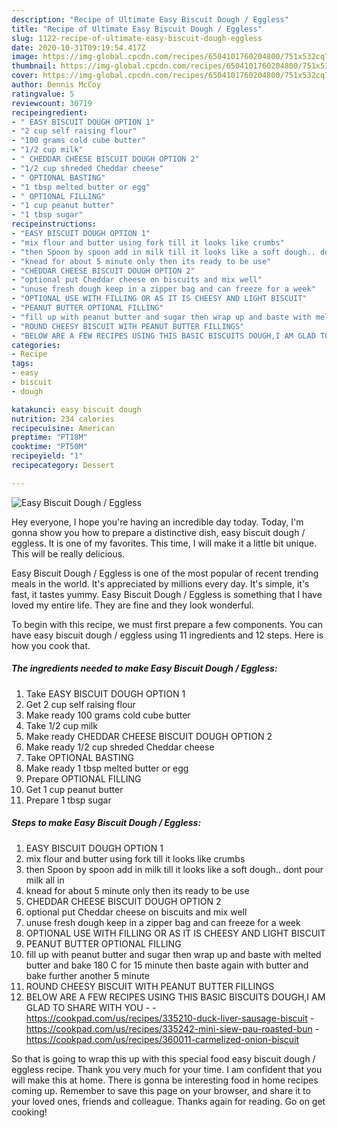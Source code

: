 ```yaml
---
description: "Recipe of Ultimate Easy Biscuit Dough / Eggless"
title: "Recipe of Ultimate Easy Biscuit Dough / Eggless"
slug: 1122-recipe-of-ultimate-easy-biscuit-dough-eggless
date: 2020-10-31T09:19:54.417Z
image: https://img-global.cpcdn.com/recipes/6504101760204800/751x532cq70/easy-biscuit-dough-eggless-recipe-main-photo.jpg
thumbnail: https://img-global.cpcdn.com/recipes/6504101760204800/751x532cq70/easy-biscuit-dough-eggless-recipe-main-photo.jpg
cover: https://img-global.cpcdn.com/recipes/6504101760204800/751x532cq70/easy-biscuit-dough-eggless-recipe-main-photo.jpg
author: Dennis McCoy
ratingvalue: 5
reviewcount: 30719
recipeingredient:
- " EASY BISCUIT DOUGH OPTION 1"
- "2 cup self raising flour"
- "100 grams cold cube butter"
- "1/2 cup milk"
- " CHEDDAR CHEESE BISCUIT DOUGH OPTION 2"
- "1/2 cup shreded Cheddar cheese"
- " OPTIONAL BASTING"
- "1 tbsp melted butter or egg"
- " OPTIONAL FILLING"
- "1 cup peanut butter"
- "1 tbsp sugar"
recipeinstructions:
- "EASY BISCUIT DOUGH OPTION 1"
- "mix flour and butter using fork till it looks like crumbs"
- "then Spoon by spoon add in milk till it looks like a soft dough.. dont pour milk all in"
- "knead for about 5 minute only then its ready to be use"
- "CHEDDAR CHEESE BISCUIT DOUGH OPTION 2"
- "optional put Cheddar cheese on biscuits and mix well"
- "unuse fresh dough keep in a zipper bag and can freeze for a week"
- "OPTIONAL USE WITH FILLING OR AS IT IS CHEESY AND LIGHT BISCUIT"
- "PEANUT BUTTER OPTIONAL FILLING"
- "fill up with peanut butter and sugar then wrap up and baste with melted butter and bake 180 C for 15 minute then baste again with butter and bake further another 5 minute"
- "ROUND CHEESY BISCUIT WITH PEANUT BUTTER FILLINGS"
- "BELOW ARE A FEW RECIPES USING THIS BASIC BISCUITS DOUGH,I AM GLAD TO SHARE WITH YOU  https://cookpad.com/us/recipes/335210-duck-liver-sausage-biscuit https://cookpad.com/us/recipes/335242-mini-siew-pau-roasted-bun https://cookpad.com/us/recipes/360011-carmelized-onion-biscuit"
categories:
- Recipe
tags:
- easy
- biscuit
- dough

katakunci: easy biscuit dough 
nutrition: 234 calories
recipecuisine: American
preptime: "PT18M"
cooktime: "PT50M"
recipeyield: "1"
recipecategory: Dessert

---
```



![Easy Biscuit Dough / Eggless](https://img-global.cpcdn.com/recipes/6504101760204800/751x532cq70/easy-biscuit-dough-eggless-recipe-main-photo.jpg)

Hey everyone, I hope you're having an incredible day today. Today, I'm gonna show you how to prepare a distinctive dish, easy biscuit dough / eggless. It is one of my favorites. This time, I will make it a little bit unique. This will be really delicious.



Easy Biscuit Dough / Eggless is one of the most popular of recent trending meals in the world. It's appreciated by millions every day. It's simple, it's fast, it tastes yummy. Easy Biscuit Dough / Eggless is something that I have loved my entire life. They are fine and they look wonderful.


To begin with this recipe, we must first prepare a few components. You can have easy biscuit dough / eggless using 11 ingredients and 12 steps. Here is how you cook that.

<!--inarticleads1-->

##### The ingredients needed to make Easy Biscuit Dough / Eggless:

1. Take  EASY BISCUIT DOUGH OPTION 1
1. Get 2 cup self raising flour
1. Make ready 100 grams cold cube butter
1. Take 1/2 cup milk
1. Make ready  CHEDDAR CHEESE BISCUIT DOUGH OPTION 2
1. Make ready 1/2 cup shreded Cheddar cheese
1. Take  OPTIONAL BASTING
1. Make ready 1 tbsp melted butter or egg
1. Prepare  OPTIONAL FILLING
1. Get 1 cup peanut butter
1. Prepare 1 tbsp sugar




<!--inarticleads2-->

##### Steps to make Easy Biscuit Dough / Eggless:

1. EASY BISCUIT DOUGH OPTION 1
1. mix flour and butter using fork till it looks like crumbs
1. then Spoon by spoon add in milk till it looks like a soft dough.. dont pour milk all in
1. knead for about 5 minute only then its ready to be use
1. CHEDDAR CHEESE BISCUIT DOUGH OPTION 2
1. optional put Cheddar cheese on biscuits and mix well
1. unuse fresh dough keep in a zipper bag and can freeze for a week
1. OPTIONAL USE WITH FILLING OR AS IT IS CHEESY AND LIGHT BISCUIT
1. PEANUT BUTTER OPTIONAL FILLING
1. fill up with peanut butter and sugar then wrap up and baste with melted butter and bake 180 C for 15 minute then baste again with butter and bake further another 5 minute
1. ROUND CHEESY BISCUIT WITH PEANUT BUTTER FILLINGS
1. BELOW ARE A FEW RECIPES USING THIS BASIC BISCUITS DOUGH,I AM GLAD TO SHARE WITH YOU -  - https://cookpad.com/us/recipes/335210-duck-liver-sausage-biscuit - https://cookpad.com/us/recipes/335242-mini-siew-pau-roasted-bun - https://cookpad.com/us/recipes/360011-carmelized-onion-biscuit




So that is going to wrap this up with this special food easy biscuit dough / eggless recipe. Thank you very much for your time. I am confident that you will make this at home. There is gonna be interesting food in home recipes coming up. Remember to save this page on your browser, and share it to your loved ones, friends and colleague. Thanks again for reading. Go on get cooking!
